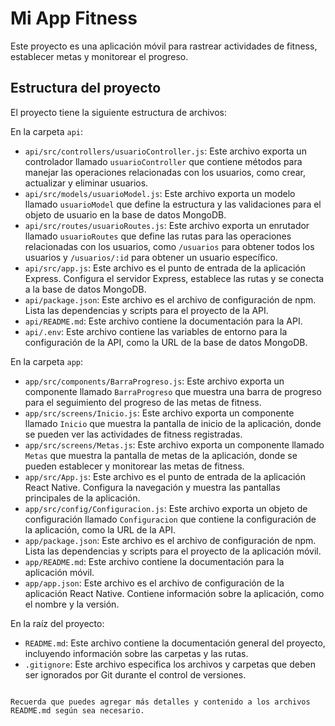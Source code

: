 # Mi App Fitness

Este proyecto es una aplicación móvil para rastrear actividades de fitness, establecer metas y monitorear el progreso.

## Estructura del proyecto

El proyecto tiene la siguiente estructura de archivos:

En la carpeta `api`:
- `api/src/controllers/usuarioController.js`: Este archivo exporta un controlador llamado `usuarioController` que contiene métodos para manejar las operaciones relacionadas con los usuarios, como crear, actualizar y eliminar usuarios.
- `api/src/models/usuarioModel.js`: Este archivo exporta un modelo llamado `usuarioModel` que define la estructura y las validaciones para el objeto de usuario en la base de datos MongoDB.
- `api/src/routes/usuarioRoutes.js`: Este archivo exporta un enrutador llamado `usuarioRoutes` que define las rutas para las operaciones relacionadas con los usuarios, como `/usuarios` para obtener todos los usuarios y `/usuarios/:id` para obtener un usuario específico.
- `api/src/app.js`: Este archivo es el punto de entrada de la aplicación Express. Configura el servidor Express, establece las rutas y se conecta a la base de datos MongoDB.
- `api/package.json`: Este archivo es el archivo de configuración de npm. Lista las dependencias y scripts para el proyecto de la API.
- `api/README.md`: Este archivo contiene la documentación para la API.
- `api/.env`: Este archivo contiene las variables de entorno para la configuración de la API, como la URL de la base de datos MongoDB.

En la carpeta `app`:
- `app/src/components/BarraProgreso.js`: Este archivo exporta un componente llamado `BarraProgreso` que muestra una barra de progreso para el seguimiento del progreso de las metas de fitness.
- `app/src/screens/Inicio.js`: Este archivo exporta un componente llamado `Inicio` que muestra la pantalla de inicio de la aplicación, donde se pueden ver las actividades de fitness registradas.
- `app/src/screens/Metas.js`: Este archivo exporta un componente llamado `Metas` que muestra la pantalla de metas de la aplicación, donde se pueden establecer y monitorear las metas de fitness.
- `app/src/App.js`: Este archivo es el punto de entrada de la aplicación React Native. Configura la navegación y muestra las pantallas principales de la aplicación.
- `app/src/config/Configuracion.js`: Este archivo exporta un objeto de configuración llamado `Configuracion` que contiene la configuración de la aplicación, como la URL de la API.
- `app/package.json`: Este archivo es el archivo de configuración de npm. Lista las dependencias y scripts para el proyecto de la aplicación móvil.
- `app/README.md`: Este archivo contiene la documentación para la aplicación móvil.
- `app/app.json`: Este archivo es el archivo de configuración de la aplicación React Native. Contiene información sobre la aplicación, como el nombre y la versión.

En la raíz del proyecto:
- `README.md`: Este archivo contiene la documentación general del proyecto, incluyendo información sobre las carpetas y las rutas.
- `.gitignore`: Este archivo especifica los archivos y carpetas que deben ser ignorados por Git durante el control de versiones.
```

Recuerda que puedes agregar más detalles y contenido a los archivos README.md según sea necesario.